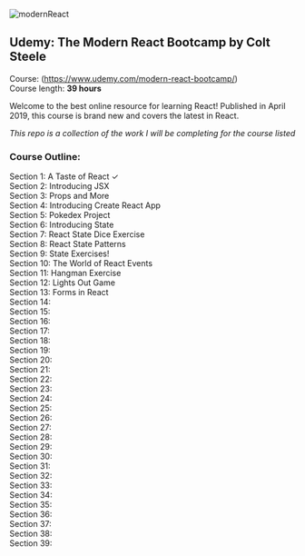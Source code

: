![modernReact](https://user-images.githubusercontent.com/24855472/61600077-bea36b80-abfc-11e9-9261-02d2d20652f9.png)

## Udemy: The Modern React Bootcamp by Colt Steele 
Course: (https://www.udemy.com/modern-react-bootcamp/) <br>
Course length: <b>39 hours</b>

Welcome to the best online resource for learning React! Published in April 2019, this course is brand new and covers the latest in React.

*This repo is a collection of the work I will be completing for the course listed*

### Course Outline:
Section 1: A Taste of React &check; <br>
Section 2: Introducing JSX <br>
Section 3: Props and More <br>
Section 4: Introducing Create React App <br>
Section 5: Pokedex Project <br>
Section 6: Introducing State <br>
Section 7: React State Dice Exercise <br>
Section 8: React State Patterns <br>
Section 9: State Exercises! <br>
Section 10: The World of React Events <br>
Section 11: Hangman Exercise <br>
Section 12: Lights Out Game <br>
Section 13: Forms in React <br>
Section 14: <br>
Section 15: <br>
Section 16: <br>
Section 17: <br>
Section 18: <br>
Section 19: <br>
Section 20: <br>
Section 21: <br>
Section 22: <br>
Section 23: <br>
Section 24: <br>
Section 25: <br>
Section 26: <br>
Section 27: <br>
Section 28: <br>
Section 29: <br>
Section 30: <br>
Section 31: <br>
Section 32: <br>
Section 33: <br>
Section 34: <br>
Section 35: <br>
Section 36: <br>
Section 37: <br>
Section 38: <br>
Section 39: <br>